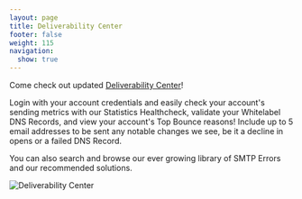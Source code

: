 ```yaml
---
layout: page
title: Deliverability Center
footer: false
weight: 115
navigation:
  show: true 
---
```


Come check out updated [Deliverability Center](https://sendgrid.com/deliverabilitycenter)! 

Login with your account credentials and easily check your account's sending metrics with our Statistics Healthcheck, validate your Whitelabel DNS Records, and view your account's Top Bounce reasons! Include up to 5 email addresses to be sent any notable changes we see, be it a decline in opens or a failed DNS Record.  

You can also search and browse our ever growing library of SMTP Errors and our recommended solutions.

![]({{root_url}}/images/deliverability_center_screenshot.png "Deliverability Center")
